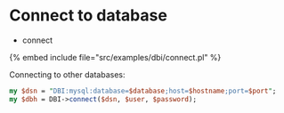 # Connect to database


* connect

{% embed include file="src/examples/dbi/connect.pl" %}

Connecting to other databases:

```perl
my $dsn = "DBI:mysql:database=$database;host=$hostname;port=$port";
my $dbh = DBI->connect($dsn, $user, $password);

```


